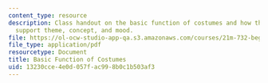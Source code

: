 ```yaml
---
content_type: resource
description: Class handout on the basic function of costumes and how the costumes
  support theme, concept, and mood.
file: https://ol-ocw-studio-app-qa.s3.amazonaws.com/courses/21m-732-beginning-costume-design-and-construction-fall-2008/13230cce4e0d057fac998b0c1b503af3_costumes.pdf
file_type: application/pdf
resourcetype: Document
title: Basic Function of Costumes
uid: 13230cce-4e0d-057f-ac99-8b0c1b503af3
---
```

